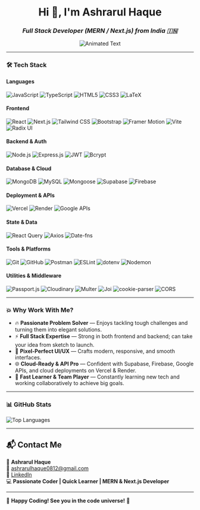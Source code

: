 <h1 align="center">Hi 👋, I'm Ashrarul Haque</h1>
<h3 align="center"><b><i>Full Stack Developer (MERN / Next.js) from India 🇮🇳</i></b></h3>

<p align="center">
  <img src="https://readme-typing-svg.demolab.com?font=Fira+Code&weight=500&size=24&pause=500&color=36BCF7&center=true&multiline=true&width=650&height=150&lines=Turning+ideas+into+real+products.;Building+clean+and+scalable+apps.;Let's+create+impact+together!" alt="Animated Text" />
</p>

---

### 🛠️ Tech Stack

#### **Languages**

![JavaScript](https://img.shields.io/badge/-JavaScript-F7DF1E?style=flat&logo=javascript&logoColor=black)
![TypeScript](https://img.shields.io/badge/-TypeScript-3178C6?style=flat&logo=typescript&logoColor=white)
![HTML5](https://img.shields.io/badge/-HTML5-E34F26?style=flat&logo=html5&logoColor=white)
![CSS3](https://img.shields.io/badge/-CSS3-1572B6?style=flat&logo=css3)
![LaTeX](https://img.shields.io/badge/-LaTeX-008080?style=flat&logo=latex&logoColor=white)

#### **Frontend**

![React](https://img.shields.io/badge/-React-61DAFB?style=flat&logo=react&logoColor=black)
![Next.js](https://img.shields.io/badge/-Next.js-000000?style=flat&logo=next.js)
![Tailwind CSS](https://img.shields.io/badge/-Tailwind%20CSS-06B6D4?style=flat&logo=tailwind-css)
![Bootstrap](https://img.shields.io/badge/-Bootstrap-7952B3?style=flat&logo=bootstrap&logoColor=white)
![Framer Motion](https://img.shields.io/badge/-Framer%20Motion-000000?style=flat&logo=framer)
![Vite](https://img.shields.io/badge/-Vite-646CFF?style=flat&logo=vite&logoColor=white)
![Radix UI](https://img.shields.io/badge/-Radix%20UI-000?style=flat)

#### **Backend & Auth**

![Node.js](https://img.shields.io/badge/-Node.js-339933?style=flat&logo=node.js&logoColor=white)
![Express.js](https://img.shields.io/badge/-Express.js-000000?style=flat&logo=express&logoColor=white)
![JWT](https://img.shields.io/badge/-JWT-black?style=flat&logo=jsonwebtokens)
![Bcrypt](https://img.shields.io/badge/-Bcrypt-808080?style=flat)

#### **Database & Cloud**

![MongoDB](https://img.shields.io/badge/-MongoDB-47A248?style=flat&logo=mongodb&logoColor=white)
![MySQL](https://img.shields.io/badge/-MySQL-00758F?style=flat&logo=mysql&logoColor=white)
![Mongoose](https://img.shields.io/badge/-Mongoose-880000?style=flat)
![Supabase](https://img.shields.io/badge/-Supabase-3ECF8E?style=flat&logo=supabase&logoColor=white)
![Firebase](https://img.shields.io/badge/-Firebase-FFCA28?style=flat&logo=firebase&logoColor=black)

#### **Deployment & APIs**

![Vercel](https://img.shields.io/badge/-Vercel-000000?style=flat&logo=vercel&logoColor=white)
![Render](https://img.shields.io/badge/-Render-46E3B7?style=flat&logo=render&logoColor=white)
![Google APIs](https://img.shields.io/badge/-Google%20APIs-4285F4?style=flat&logo=google&logoColor=white)

#### **State & Data**

![React Query](https://img.shields.io/badge/-React%20Query-FF4154?style=flat&logo=react-query&logoColor=white)
![Axios](https://img.shields.io/badge/-Axios-5A29E4?style=flat&logo=axios&logoColor=white)
![Date-fns](https://img.shields.io/badge/-date--fns-00C7B7?style=flat)

#### **Tools & Platforms**

![Git](https://img.shields.io/badge/-Git-F05032?style=flat&logo=git&logoColor=white)
![GitHub](https://img.shields.io/badge/-GitHub-181717?style=flat&logo=github)
![Postman](https://img.shields.io/badge/-Postman-FF6C37?style=flat&logo=postman)
![ESLint](https://img.shields.io/badge/-ESLint-4B32C3?style=flat&logo=eslint)
![dotenv](https://img.shields.io/badge/-Dotenv-ECD53F?style=flat)
![Nodemon](https://img.shields.io/badge/-Nodemon-76D04B?style=flat)

#### **Utilities & Middleware**

![Passport.js](https://img.shields.io/badge/-Passport.js-34A853?style=flat)
![Cloudinary](https://img.shields.io/badge/-Cloudinary-3448C5?style=flat&logo=cloudinary&logoColor=white)
![Multer](https://img.shields.io/badge/-Multer-FF8C00?style=flat)
![Joi](https://img.shields.io/badge/-Joi-6A1B9A?style=flat)
![cookie-parser](https://img.shields.io/badge/-Cookie%20Parser-000?style=flat)
![CORS](https://img.shields.io/badge/-CORS-003545?style=flat)

---

### 💥 Why Work With Me?

- 🔥 **Passionate Problem Solver** — Enjoys tackling tough challenges and turning them into elegant solutions.
- ⚡ **Full Stack Expertise** — Strong in both frontend and backend; can take your idea from sketch to launch.
- 🎨 **Pixel-Perfect UI/UX** — Crafts modern, responsive, and smooth interfaces.
- 🌐 **Cloud-Ready & API Pro** — Confident with Supabase, Firebase, Google APIs, and cloud deployments on Vercel & Render.
- 🚀 **Fast Learner & Team Player** — Constantly learning new tech and working collaboratively to achieve big goals.

---

### 📊 GitHub Stats

![Top Languages](https://github-readme-stats.vercel.app/api/top-langs/?username=ashrarulhaque&layout=compact&theme=github_dark)

---

## 📬 Contact Me

💼 **Ashrarul Haque**  
📧 ashrarulhaque0812@gmail.com  
🔗 [LinkedIn](https://www.linkedin.com/in/ashrarul)  
💻 **Passionate Coder | Quick Learner | MERN & Next.js Developer**

---

🚀 **Happy Coding! See you in the code universe!** 🌟
